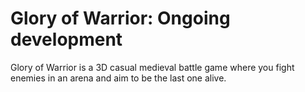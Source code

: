 # Glory of Warrior: Ongoing development
 Glory of Warrior is a 3D casual medieval battle game where you fight enemies in an arena and aim to be the last one alive. 
